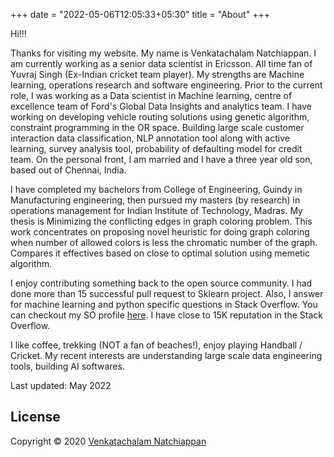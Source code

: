 +++
date = "2022-05-06T12:05:33+05:30"
title = "About"
+++

Hi!!!

Thanks for visiting my website. My name is Venkatachalam Natchiappan. I am currently working as a senior data scientist in Ericsson.  All time fan of Yuvraj Singh (Ex-Indian cricket team player).
My strengths are Machine learning, operations research and software engineering.
Prior to the current role, I was working as a Data scientist in Machine learning, centre of excellence team of Ford's Global Data Insights and analytics team. I have working on developing vehicle routing solutions using genetic algorithm, constraint programming in the OR space.
Building large scale customer interaction data classification, NLP annotation tool along with active learning, survey analysis tool, probability of defaulting model for credit team.
On the personal front, I am married and I have a three year old son, based out of Chennai, India.

I have completed my bachelors from College of Engineering, Guindy in Manufacturing engineering, then pursued my masters (by research) in operations management for Indian Institute of Technology, Madras. My thesis is Minimizing the conflicting edges in graph coloring problem. This work concentrates on proposing novel heuristic for doing graph coloring when number of allowed colors is less the chromatic number of the graph. Compares it effectives based on close to optimal solution using memetic algorithm.

I enjoy contributing something back to the open source community. I had done more than 15 successful pull request to Sklearn project. Also, I answer for machine learning and python specific questions in Stack Overflow. You can checkout my SO profile [here](https://stackoverflow.com/users/6347629/venkatachalam?tab=profile). I have close to 15K reputation in the Stack Overflow.

I like coffee, trekking (NOT a fan of beaches!), enjoy playing Handball / Cricket.
My recent interests are understanding large scale data engineering tools, building AI softwares.

Last updated: May 2022
## License

Copyright © 2020 [Venkatachalam Natchiappan](https://github.com/venkyyuvy)
